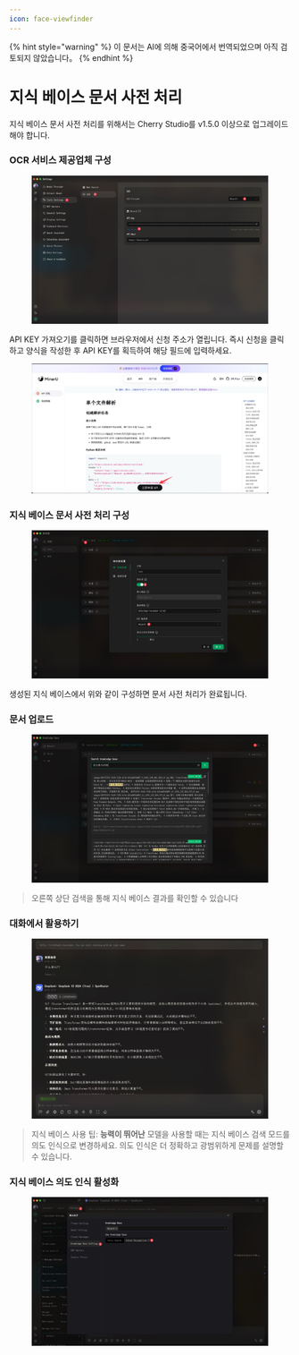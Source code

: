 ```yaml
---
icon: face-viewfinder
---
```


{% hint style="warning" %}
이 문서는 AI에 의해 중국어에서 번역되었으며 아직 검토되지 않았습니다。
{% endhint %}

# 지식 베이스 문서 사전 처리

지식 베이스 문서 사전 처리를 위해서는 Cherry Studio를 v1.5.0 이상으로 업그레이드해야 합니다.

### OCR 서비스 제공업체 구성

<figure><img src="../.gitbook/assets/CleanShot 2025-06-03 at 11.50.10@2x (1).jpg" alt=""><figcaption></figcaption></figure>

API KEY 가져오기를 클릭하면 브라우저에서 신청 주소가 열립니다. 즉시 신청을 클릭하고 양식을 작성한 후 API KEY를 획득하여 해당 필드에 입력하세요.

<figure><img src="../.gitbook/assets/CleanShot 2025-06-03 at 11.51.55@2x.jpg" alt=""><figcaption></figcaption></figure>

### 지식 베이스 문서 사전 처리 구성

<figure><img src="../.gitbook/assets/CleanShot 2025-06-03 at 20.01.03@2x.jpg" alt=""><figcaption></figcaption></figure>

생성된 지식 베이스에서 위와 같이 구성하면 문서 사전 처리가 완료됩니다.

### 문서 업로드

<figure><img src="../.gitbook/assets/CleanShot 2025-06-03 at 12.01.59@2x.jpg" alt=""><figcaption></figcaption></figure>

> 오른쪽 상단 검색을 통해 지식 베이스 결과를 확인할 수 있습니다

### 대화에서 활용하기

<figure><img src="../.gitbook/assets/CleanShot 2025-06-03 at 14.11.00@2x.jpg" alt=""><figcaption></figcaption></figure>

> 지식 베이스 사용 팁: **능력이 뛰어난** 모델을 사용할 때는 지식 베이스 검색 모드를 의도 인식으로 변경하세요. 의도 인식은 더 정확하고 광범위하게 문제를 설명할 수 있습니다.

### 지식 베이스 의도 인식 활성화

<figure><img src="../.gitbook/assets/CleanShot 2025-06-03 at 14.12.47@2x.jpg" alt=""><figcaption></figcaption></figure>